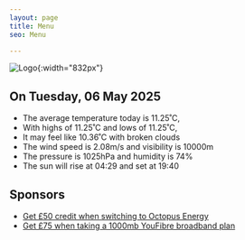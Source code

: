 ```yaml
---
layout: page
title: Menu
seo: Menu

---
```


![Logo](/images/logo.jpg){:width="832px"}

<!-- weather_marker starts -->
## On Tuesday, 06 May 2025

- The average temperature today is 11.25˚C,
- With highs of 11.25˚C and lows of 11.25˚C,
- It may feel like 10.36˚C with broken clouds
- The wind speed is 2.08m/s and visibility is 10000m
- The pressure is 1025hPa and humidity is 74%
- The sun will rise at 04:29 and set at 19:40

<!-- weather_marker ends -->

## Sponsors

- [Get £50 credit when switching to Octopus Energy](https://bit.ly/3oD1nnS)
- [Get £75 when taking a 1000mb YouFibre broadband plan](https://aklam.io/91zWhU?)
